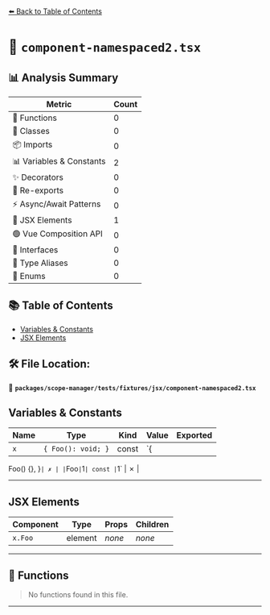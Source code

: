 [⬅️ Back to Table of Contents](../../../../../index.md)

# 📄 `component-namespaced2.tsx`

## 📊 Analysis Summary

| Metric | Count |
|--------|-------|
| 🔧 Functions | 0 |
| 🧱 Classes | 0 |
| 📦 Imports | 0 |
| 📊 Variables & Constants | 2 |
| ✨ Decorators | 0 |
| 🔄 Re-exports | 0 |
| ⚡ Async/Await Patterns | 0 |
| 💠 JSX Elements | 1 |
| 🟢 Vue Composition API | 0 |
| 📐 Interfaces | 0 |
| 📑 Type Aliases | 0 |
| 🎯 Enums | 0 |

## 📚 Table of Contents

- [Variables & Constants](#variables-constants)
- [JSX Elements](#jsx-elements)

## 🛠️ File Location:
📂 **`packages/scope-manager/tests/fixtures/jsx/component-namespaced2.tsx`**

## Variables & Constants

| Name | Type | Kind | Value | Exported |
|------|------|------|-------|----------|
| `x` | `{ Foo(): void; }` | const | `{
  Foo() {},
}` | ✗ |
| `Foo` | `1` | const | `1` | ✗ |


---

## JSX Elements

| Component | Type | Props | Children |
|-----------|------|-------|----------|
| `x.Foo` | element | *none* | *none* |


---

## 🔧 Functions

> No functions found in this file.


---